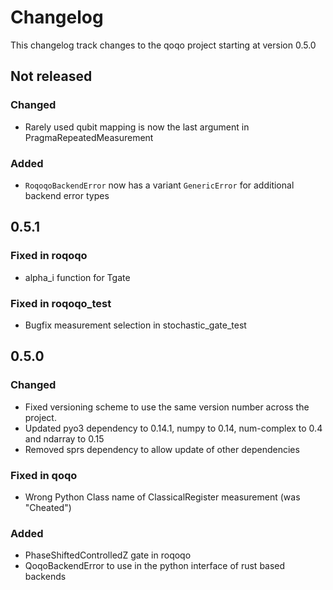# Changelog

This changelog track changes to the qoqo project starting at version 0.5.0

## Not released

### Changed

* Rarely used qubit mapping is now the last argument in PragmaRepeatedMeasurement

### Added

* `RoqoqoBackendError` now has a variant `GenericError` for additional backend error types

## 0.5.1

### Fixed in roqoqo

* alpha_i function for Tgate

### Fixed in roqoqo_test

* Bugfix measurement selection in stochastic_gate_test

## 0.5.0

### Changed

* Fixed versioning scheme to use the same version number across the project.
* Updated pyo3 dependency to 0.14.1, numpy to 0.14, num-complex to 0.4 and ndarray to 0.15
* Removed sprs dependency to allow update of other dependencies

### Fixed in qoqo

* Wrong Python Class name of ClassicalRegister measurement (was "Cheated")

### Added

* PhaseShiftedControlledZ gate in roqoqo
* QoqoBackendError to use in the python interface of rust based backends
